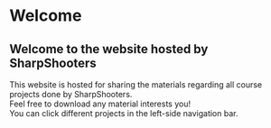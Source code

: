 # Welcome
## Welcome to the website hosted by SharpShooters
This website is hosted for sharing the materials regarding all course projects done by SharpShooters.  
Feel free to download any material interests you!  
You can click different projects in the left-side navigation bar.

